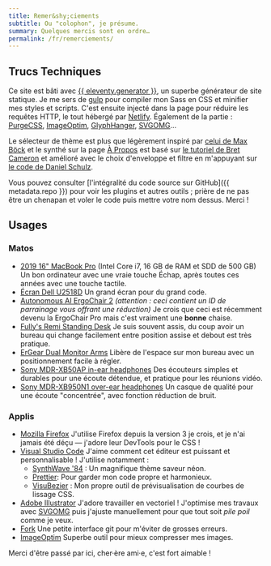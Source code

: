 ```yaml
---
title: Remer&shy;ciements
subtitle: Ou "colophon", je présume.
summary: Quelques mercis sont en ordre…
permalink: /fr/remerciements/
---
```


## Trucs Techniques

Ce site est bâti avec [{{ eleventy.generator }}](https://www.11ty.dev/), un superbe générateur de site statique. Je me sers de [gulp](https://gulpjs.com/) pour compiler mon Sass en CSS et minifier mes styles et scripts. C'est ensuite injecté dans la page pour réduire les requêtes HTTP, le tout hébergé par [Netlify](https://netlify.com/). Également de la partie : [PurgeCSS](https://purgecss.com), [ImageOptim](https://imageoptim.com/mac), [GlyphHanger](https://github.com/zachleat/glyphhanger), [SVGOMG](https://jakearchibald.github.io/svgomg/)…

Le sélecteur de thème est plus que légèrement inspiré par [celui de Max Böck](https://mxb.dev) et le synthé sur la page [À Propos](/fr/a-propos/) est basé sur [le tutoriel de Bret Cameron](https://css-tricks.com/how-to-code-a-playable-synth-keyboard/) et amélioré avec le choix d'enveloppe et filtre en m'appuyant sur [le code de Daniel Schulz](https://iamschulz.com/building-a-synthesizer-in-javascript/).

Vous pouvez consulter [l'intégralité du code source sur GitHub]({{ metadata.repo }}) pour voir les plugins et autres outils ; prière de ne pas être un chenapan et voler le code puis mettre votre nom dessus. Merci !

## Usages

### Matos

-   [2019 16" MacBook Pro](https://www.apple.com/macbook-pro-16/) (Intel Core i7, 16 GB de RAM et SDD de 500 GB)
    Un bon ordinateur avec une vraie touche Échap, après toutes ces années avec une touche tactile.
-   [Écran Dell U2518D](https://amzn.to/3dgLwYT)
    Un grand écran pour du grand code.
-   [Autonomous AI ErgoChair 2](https://www.autonomous.ai/office-chairs/ergonomic-chair/?rid=7a4b2c) _(attention : ceci contient un ID de parrainage vous offrant une réduction)_
    Je crois que ceci est récemment devenu la ErgoChair Pro mais c'est vraiment une **bonne** chaise.
-   [Fully's Remi Standing Desk](https://www.fully.com/standing-desks/remi-standing-desk.html)
    Je suis souvent assis, du coup avoir un bureau qui change facilement entre position assise et debout est très pratique.
-   [ErGear Dual Monitor Arms](https://amzn.to/35Y3rQm)
    Libère de l'espace sur mon bureau avec un positionnement facile à régler.
-   [Sony MDR-XB50AP in-ear headphones](https://amzn.to/3x6jtDt)
    Des écouteurs simples et durables pour une écoute détendue, et pratique pour les réunions vidéo.
-   [Sony MDR-XB950N1 over-ear headphones](https://amzn.to/3h0jhAe)
    Un casque de qualité pour une écoute "concentrée", avec fonction réduction de bruit.

### Applis

-   [Mozilla Firefox](https://www.mozilla.org/en-US/firefox/new/)
    J'utilise Firefox depuis la version 3 je crois, et je n'ai jamais été déçu — j'adore leur DevTools pour le CSS !
-   [Visual Studio Code](https://code.visualstudio.com/)
    J'aime comment cet éditeur est puissant et personnalisable ! J'utilise notamment :
    -   [SynthWave '84](https://marketplace.visualstudio.com/items?itemName=RobbOwen.synthwave-vscode) : Un magnifique thème saveur néon.
    -   [Prettier](https://marketplace.visualstudio.com/items?itemName=esbenp.prettier-vscode): Pour garder mon code propre et harmonieux.
    -   [VisuBezier](https://marketplace.visualstudio.com/items?itemName=chriskirknielsen.visubezier) : Mon propre outil de prévisualisation de courbes de lissage CSS.
-   [Adobe Illustrator](https://www.adobe.com/products/illustrator.html)
    J'adore travailler en vectoriel ! J'optimise mes travaux avec [SVGOMG](https://jakearchibald.github.io/svgomg/) puis j'ajuste manuellement pour que tout soit _pile poil_ comme je veux.
-   [Fork](https://fork.dev/)
    Une petite interface git pour m'éviter de grosses erreurs.
-   [ImageOptim](https://imageoptim.com/mac)
    Superbe outil pour mieux compresser mes images.

Merci d'être passé par ici, cher·ère ami·e, c'est fort aimable !
